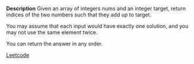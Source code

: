 **Description**
Given an array of integers nums and an integer target, return indices of the two numbers such that they add up to target.

You may assume that each input would have exactly one solution, and you may not use the same element twice.

You can return the answer in any order.

[Leetcode](https://leetcode.com/problems/two-sum/description/?envType=study-plan-v2&envId=top-interview-150)
